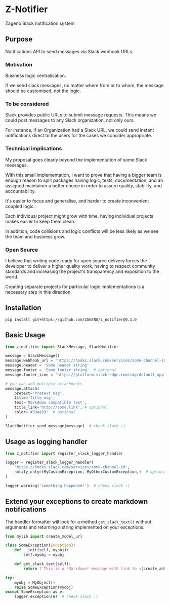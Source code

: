 # Z-Notifier
Zageno Slack notification system

## Purpose
Notifications API to send messages via Slack webhook URLs.

### Motivation
Business logic centralisation.

If we send slack messages, no matter where from or to whom, 
the message should be customised, not the logic.

### To be considered
Slack provides public URLs to submit message requests.
This means we could post messages to any Slack organization, 
not only ours.

For instance, if an Organization had a Slack URL,
we could send instant notifications direct to the users for 
the cases we consider appropriate.

### Technical implications
My proposal goes clearly beyond the implementation of some Slack messages.

With this small implementation, I want to prove that having 
a bigger team is enough reason to
split packages having logic, tests, documentation, and an assigned maintainer
a better choice in order to assure quality, stability, and accountability.

It's easier to focus and generalise, and harder to create 
inconvenient coupled logic.

Each individual project might grow with time, having individual projects
makes easier to keep them clean.

In addition, code collisions and logic conflicts will be less likely as 
we see the team and business grow.

### Open Source
I believe that writing code ready for open source delivery
forces the developer to deliver a higher quality work, having to respect
community standards and increasing the project's transparency and exposition to the world.

Creating separate projects for particular logic implementations is a necessary
step in this direction.

## Installation
`pip install git+https://github.com/ZAGENO/z_notifier@0.1.0`

## Basic Usage
```python
from z_notifier import SlackMessage, SlackNotifier

message = SlackMessage()
message.webhook_url = 'https://hooks.slack.com/services/some-channel-id'
message.header = 'Some header string'
message.footer = 'Some footer string'  # optional
message.footer_icon = 'https://platform.slack-edge.com/img/default_application_icon.png'  # optional

# you can add multiple attachments
message.attach(
    pretext='Pretext msg', 
    title='Title msg', 
    text='Markdown compatible text', 
    title_link='http://some.link', # optional
    color='#33ee33'  # optional
)

SlackNotifier.send_message(message)  # check slack :)
```

## Usage as logging handler
```python
from z_notifier import register_slack_logger_handler

logger = register_slack_logger_handler(
    'https://hooks.slack.com/services/some-channel-id',
    notify_only=(MyCustomException, MyOtherCustomException,)  # optional
)

logger.warning('something happened!')  # check slack :)
```

## Extend your exceptions to create markdown notifications
The handler formatter will look for a method `get_slack_text()`
without arguments and returning a string implemented 
on your exceptions.
````python
from mylib import create_model_url

class SomeException(Exception):
    def __init(self, myobj):
        self.myobj = myobj

    def get_slack_text(self):
        return f'This is a *Markdown* message with link to <{create_admin_url(self.myobj)}|{self.myobj}>'

try:
    myobj = MyObject()
    raise SomeException(myobj)
except SomeException as e:
    logger.exception(e)  # check slack :)
````
